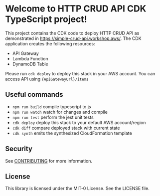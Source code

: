 # Welcome to HTTP CRUD API CDK TypeScript project!

This project contains the CDK code to deploy HTTP CRUD API as demonstrated in https://simple-crud-api.workshop.aws/. The CDK application creates the following resources:

* API Gateway
* Lambda Function
* DynamoDB Table

Please run `cdk deploy` to deploy this stack in your AWS account. You can access API using `{ApiGatewayUrl}/items`

## Useful commands

 * `npm run build`   compile typescript to js
 * `npm run watch`   watch for changes and compile
 * `npm run test`    perform the jest unit tests
 * `cdk deploy`      deploy this stack to your default AWS account/region
 * `cdk diff`        compare deployed stack with current state
 * `cdk synth`       emits the synthesized CloudFormation template

## Security

See [CONTRIBUTING](CONTRIBUTING.md#security-issue-notifications) for more information.

## License

This library is licensed under the MIT-0 License. See the LICENSE file.


